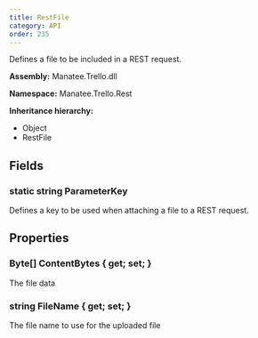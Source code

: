 ```yaml
---
title: RestFile
category: API
order: 235
---
```


Defines a file to be included in a REST request.

**Assembly:** Manatee.Trello.dll

**Namespace:** Manatee.Trello.Rest

**Inheritance hierarchy:**

- Object
- RestFile

## Fields

### static string ParameterKey

Defines a key to be used when attaching a file to a REST request.

## Properties

### Byte[] ContentBytes { get; set; }

The file data

### string FileName { get; set; }

The file name to use for the uploaded file

